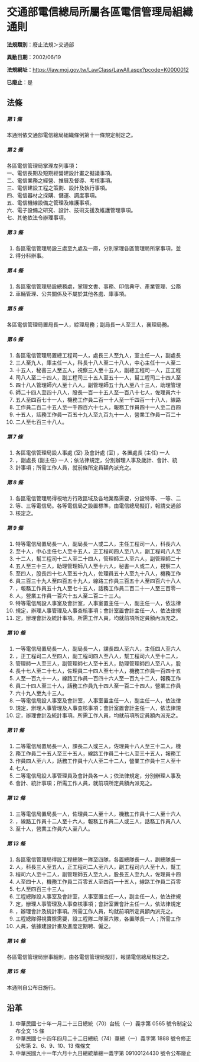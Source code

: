 # 交通部電信總局所屬各區電信管理局組織通則

**法規類別**：廢止法規＞交通部

**異動日期**：2002/06/19  

**法規網址**：https://law.moj.gov.tw/LawClass/LawAll.aspx?pcode=K0000012

**已廢止**：是



## 法條
##### 第 1 條
本通則依交通部電信總局組織條例第十一條規定制定之。

##### 第 2 條
各區電信管理局掌理左列事項：  
一、電信長期及短期經營建設計畫之擬議事項。  
二、電信業務之經營、推展及督導、考核事項。  
三、電信建設工程之策劃、設計及執行事項。  
四、電信器材之採購、儲運、調度事項。  
五、電信機線設備之管理及維護事項。  
六、電子設備之研究、設計、技術支援及維護管理事項。  
七、其他依法令辦理事項。

##### 第 3 條
1. 各區電信管理局設三處至九處及一庫，分別掌理各區管理局所掌事項，並
1. 得分科辦事。

##### 第 4 條
1. 各區電信管理局設總務處，掌理文書、事務、印信典守、產業管理、公務
1. 車輛管理、公共關係及不屬於其他各處、庫事項。

##### 第 5 條
各區電信管理局置局長一人，綜理局務；副局長一人至三人，襄理局務。

##### 第 6 條
1. 各區電信管理局置總工程司一人，處長三人至九人，室主任一人，副處長
1. 三人至九人，庫主任一人，科長十八人至二十八人，中心主任十一人至二
1. 十五人，秘書三人至五人，視察三人至十五人，副總工程司一人，正工程
1. 司八人至二十四人，副工程司三十五人至五十一人，幫工程司二十四人至
1. 四十八人管理師六人至十八人，副管理師五十九人至八十三人，助理管理
1. 師二十四人至四十八人，股長一百一十五人至一百八十七人，佐理員六十
1. 五人至四百七十一人，機務工作員二百一十人至一千四百一十八人，線路
1. 工作員二百二十五人至一千四百六十七人，報務工作員四十一人至二百四
1. 十五人，話務工作員一百五十九人至九百九十一人，營業工作員一百二十
1. 二人至七百三十八人。

##### 第 7 條
1. 各區電信管理局設人事處 (室) 及會計處 (室) ，各置處長 (主任) 一人
1. ，副處長 (副主任) 一人；依法律規定，分別辦理人事及歲計、會計、統
1. 計事項；所需工作人員，就前條所定員額內派充之。

##### 第 8 條
1. 各區電信管理局得視地方行政區域及各地業務需要，分設特等、一等、二
1. 等、三等電信局。各等電信局之設置標準，由電信總局擬訂，報請交通部
1. 核定之。

##### 第 9 條
1. 特等電信局置局長一人，副局長一人或二人，主任工程司一人，科長六人
1. 至十人，中心主任七人至十五人，正工程司四人至八人，副工程司八人至
1. 十二人，幫工程司十二人至二十四人，管理師二人至六人，副管理師二十
1. 五人至三十三人，助理管理師八人至十六人，秘書一人或二人，視察二人
1. 至四人，股長四十七人至五十九人，佐理員五十人至九十八人，機務工作
1. 員三百三十九人至四百五十九人，線路工作員三百五十人至四百六十八人
1. ，報務工作員五十九人至七十五人，話務工作員二百二十一人至三百零一
1. 人，營業工作員一百六十五人至二百二十三人。
1. 特等電信局設人事室及會計室，人事室置主任一人，副主任一人，依法律
1. 規定，辦理人事管理及人事查核事項；會計室置會計主任一人，依法律規
1. 定，辦理會計及統計事項。所需工作人員，均就前項所定員額內派充之。

##### 第 10 條
1. 一等電信局置局長一人，副局長一人，課長四人至六人，主任四人至六人
1. ，正工程司二人至四人，副工程司四人至八人，幫工程司六人至十二人，
1. 管理師一人至三人，副管理師七人至十五人，助理管理師四人至八人，股
1. 長十七人至二十七人，佐理員二十四人至七十人，機務工作員一百四十五
1. 人至一百九十一人，線路工作員一百四十六人至一百九十二人，報務工作
1. 員二十四人至三十人，話務工作員九十四人至一百二十四人，營業工作員
1. 六十九人至九十三人。
1. 一等電信局設人事室及會計室，人事室置主任一人，副主任一人，依法律
1. 規定，辦理人事管理及人事查核事項；會計室置會計主任一人，依法律規
1. 定，辦理會計及統計事項。所需工作人員，均就前項所定員額內派充之。

##### 第 11 條
1. 二等電信局置局長一人，課長二人或三人，佐理員十八人至三十二人，機
1. 務工作員二十五人至三十五人，線路工作員二十七人至三十五人，報務工
1. 作員四人至六人，話務工作員十六人至二十二人，營業工作員十三人至十
1. 七人。
1. 二等電信局設人事管理員及會計員各一人；依法律規定，分別辦理人事及
1. 會計、統計事項；所需工作人員，就前項所定員額內派充之。

##### 第 12 條
1. 三等電信局置局長一人，佐理員二人至十人，機務工作員十二人至十六人
1. ，線路工作員十二人至十六人，報務工作員二人或三人，話務工作員八人
1. 至十人，營業工作員六人至八人。

##### 第 13 條
1. 各區電信管理局得設工程總隊一隊至四隊，各置總隊長一人，副總隊長一
1. 人，科長三人至五人，正工程司二人至六人，副工程司六人至十人，幫工
1. 程司六人至十二人，副管理師五人至九人，股長五人至九人，佐理員十四
1. 人至四十人，機務工作員二百零五人至四百一十五人，線路工作員二百零
1. 七人至四百三十三人。
1. 工程總隊設人事室及會計室，人事室置主任一人，副主任一人，依法律規
1. 定，辦理人事管理及人事查核事項；會計室置會計主任一人，依法律規定
1. ，辦理會計及統計事項。所需工作人員，均就前項所定員額內派充之。
1. 工程總隊得視實際需要，設工程隊二隊至六隊，各置隊長一人；所需工作
1. 人員，依據建設計畫及進度定期聘、僱之。

##### 第 14 條
各區電信管理局辦事細則，由各電信管理局擬訂，報請電信總局核定之。

##### 第 15 條
本通則自公布日施行。

## 沿革
1. 中華民國七十年一月二十三日總統（70）台統（一）義字第 0565 號令制定公布全文 15 條
1. 中華民國七十四年四月二十二日總統（74）華總（一）義字第 1888 號令修正公布第 2、6、9、10、13  條條文
1. 中華民國九十一年六月十九日總統華總一義字第 09100124430  號令公布廢止
